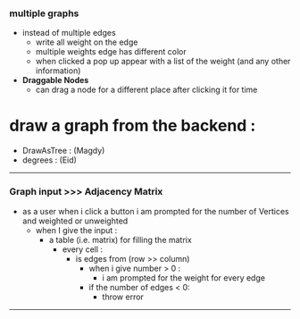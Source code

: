 ### multiple graphs

- instead of multiple edges
    - write all weight on the edge
    - multiple weights edge has different color
    - when clicked a pop up appear with a list of the weight (and any other information)
- **Draggable Nodes**
    - can drag a node for a different place after clicking it for time

#  draw a graph from the backend :

- DrawAsTree : (Magdy)
- degrees : (Eid)

---

### Graph input >>> Adjacency Matrix

- as a user when i click a button i am prompted for the number of Vertices and weighted or unweighted
    - when I give the input :
        - a table (i.e. matrix) for filling the matrix
            - every cell :
                - is edges from (row >> column)
                    - when i give number > 0 :
                        - i am prompted for the weight for every edge
                    - if the number of edges < 0:
                        - throw error
    

---
